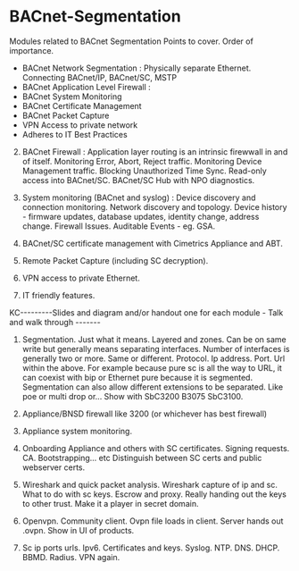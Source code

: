 # BACnet-Segmentation
Modules related to BACnet Segmentation
Points to cover. Order of importance.

* BACnet Network Segmentation   :      Physically separate Ethernet.  Connecting BACnet/IP, BACnet/SC, MSTP
* BACnet Application Level Firewall   :   
* BACnet System Monitoring
* BACnet Certificate Management
* BACnet Packet Capture
* VPN Access to private network
* Adheres to IT Best Practices

<!---
KC: The device and system capabilities for description: 
[//] # 1. BACnet network segmentation : Physically separate Ethernet.  Connecting BACnet/IP, BACnet/SC, MSTP
-->

2. BACnet Firewall :
Application layer routing is an intrinsic firewwall in and of itself.
Monitoring Error, Abort, Reject traffic.
Monitoring Device Management traffic.
Blocking Unauthorized Time Sync.
Read-only access into BACnet/SC.
BACnet/SC Hub with NPO diagnostics.

3. System monitoring (BACnet and syslog) :
Device discovery and connection monitoring.
Network discovery and topology.
Device history - firmware updates, database updates, identity change, address change.
Firewall Issues.
Auditable Events - eg. GSA.

4. BACnet/SC certificate management with Cimetrics Appliance and ABT.

5. Remote Packet Capture (including SC decryption).

6. VPN access to private Ethernet.

7. IT friendly features.

KC---------Slides and diagram and/or handout  one for each module - Talk and walk through -------

1. Segmentation.
 Just what it means. Layered and zones. Can be on same write but generally means separating interfaces. Number of interfaces is generally two or more. Same or different. 
Protocol. Ip address. Port. Url within the above. 
For example because pure sc is all the way to URL, it can coexist with bip or Ethernet pure because it is segmented. Segmentation can also allow different extensions to be separated. Like poe or multi drop or...
Show with SbC3200 B3075 SbC3100.

2. Appliance/BNSD firewall like 3200 (or whichever has best firewall)

3. Appliance system monitoring. 

4. Onboarding Appliance and others with SC certificates. 
Signing requests. CA. Bootstrapping... etc
Distinguish between SC certs and public webserver certs.

5. Wireshark and quick packet analysis. 
Wireshark capture of ip and sc. What to do with sc keys. Escrow and proxy. Really handing out the keys to other trust. Make it a player in secret domain.

6. Openvpn. Community client. Ovpn file loads in client. Server hands out .ovpn. Show in UI of products.

7.  Sc ip ports urls. Ipv6. Certificates and keys. Syslog. NTP. DNS. DHCP. BBMD. Radius. VPN again.
